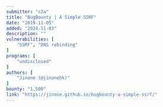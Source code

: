 ```yaml
---
submitter: "c2a"
title: "BugBounty | A Simple SSRF"
date: "2019-11-05"
added: "2024-11-03"
description: ""
vulnerabilities: [
    "SSRF", "DNS rebinding"
]
programs: [
    "undisclosed"
]
authors: [
    "Jinone (@jinonehk)"
]
bounty: "1,500"
link: "https://jinone.github.io/bugbounty-a-simple-ssrf/"
---
```




